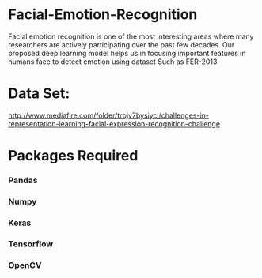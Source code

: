# Facial-Emotion-Recognition
Facial emotion recognition is one of the most interesting areas where many researchers are actively participating over the past few decades. Our proposed deep learning model helps us in focusing important features in humans face to detect emotion using dataset Such as  FER-2013

# Data Set:
http://www.mediafire.com/folder/trbjv7bysiycl/challenges-in-representation-learning-facial-expression-recognition-challenge

# Packages Required
### Pandas 
### Numpy
### Keras
### Tensorflow
### OpenCV

